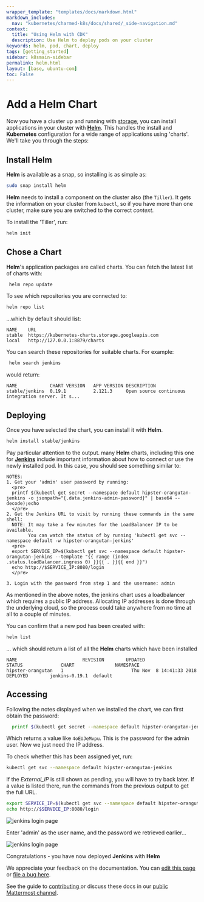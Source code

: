 ```yaml
---
wrapper_template: "templates/docs/markdown.html"
markdown_includes:
  nav: "kubernetes/charmed-k8s/docs/shared/_side-navigation.md"
context:
  title: "Using Helm with CDK"
  description: Use Helm to deploy pods on your cluster
keywords: helm, pod, chart, deploy
tags: [getting_started]
sidebar: k8smain-sidebar
permalink: helm.html
layout: [base, ubuntu-com]
toc: False
---
```


# Add a Helm Chart

Now you have a cluster up and running with [storage][storage], you can install
applications in your cluster with [**Helm**][helm-home]. This handles the install
and **Kubernetes** configuration for a wide range of applications using
'charts'.  We'll take you through the steps:

## Install Helm

**Helm** is available as a snap, so installing is as simple as:

```bash
sudo snap install helm
```

**Helm** needs to install a component on the cluster also (the `Tiller`). It
gets the information on your cluster from `kubectl`, so if you have more than
one cluster, make sure you are switched to the correct _context_.

To install the 'Tiller', run:

```bash
helm init
```

## Chose a Chart

**Helm**'s application packages are called charts. You can fetch the latest
list of charts with:

```bash
 helm repo update
 ```

To see which repositories you are connected to:

```bash
helm repo list
```
...which by default should list:

```
NAME  	URL
stable	https://kubernetes-charts.storage.googleapis.com
local 	http://127.0.0.1:8879/charts
```

You can search these repositories for suitable charts. For example:

```bash
 helm search jenkins
```

would return:

```no-highlight
NAME          	CHART VERSION	APP VERSION	DESCRIPTION
stable/jenkins	0.19.1       	2.121.3    	Open source continuous integration server. It s...
```

## Deploying

Once you have selected the chart, you can install it with **Helm**.

```bash
helm install stable/jenkins
```

Pay particular attention to the output. many **Helm** charts, including this one for
[**Jenkins**][jenkins] include important information about how to connect or use the
newly installed pod.  In this case, you should see something similar to:

```no-highlight
NOTES:
1. Get your 'admin' user password by running:
  <pre>
  printf $(kubectl get secret --namespace default hipster-orangutan-jenkins -o jsonpath="{.data.jenkins-admin-password}" | base64 --decode);echo
  </pre>
2. Get the Jenkins URL to visit by running these commands in the same shell:
  NOTE: It may take a few minutes for the LoadBalancer IP to be available.
        You can watch the status of by running 'kubectl get svc --namespace default -w hipster-orangutan-jenkins'
  <pre>
  export SERVICE_IP=$(kubectl get svc --namespace default hipster-orangutan-jenkins --template "{{ range (index .status.loadBalancer.ingress 0) }}{{ . }}{{ end }}")
  echo http://$SERVICE_IP:8080/login
  </pre>

3. Login with the password from step 1 and the username: admin
```

As mentioned in the above notes, the jenkins chart uses a loadbalancer which requires a
public IP address. Allocating IP addresses is done through the underlying cloud, so the
process could take anywhere from no time at all to a couple of minutes.

You can confirm that a new pod has been created with:

```bash
helm list
```

... which should return a list of all the **Helm** charts which have been installed

```no-highlight
NAME                        REVISION     	UPDATED                                  	STATUS  	        CHART               NAMESPACE
hipster-orangutan	1       	              Thu Nov  8 14:41:33 2018   	DEPLOYED    	jenkins-0.19.1	default
```

## Accessing

Following the notes displayed when we installed the chart, we can first obtain the
password:

```bash
  printf $(kubectl get secret --namespace default hipster-orangutan-jenkins -o jsonpath="{.data.jenkins-admin-password}" | base64 --decode);echo
  ```

Which returns a value like `4oEUJeMvpu`. This is the password for the admin user. Now
we just need the IP address.

To check whether this has been assigned yet, run:

```bash
kubectl get svc --namespace default hipster-orangutan-jenkins
```

If the _External_IP_ is still shown as pending, you will have to try back later. If a value is
listed there, run the commands from the previous output to get the full URL.

```bash
export SERVICE_IP=$(kubectl get svc --namespace default hipster-orangutan-jenkins --template "{{ range (index .status.loadBalancer.ingress 0) }}{{ . }}{{ end }}")
echo http://$SERVICE_IP:8080/login
```


![jenkins login page][img-jenkins]

Enter 'admin' as the user name, and the password we retrieved earlier...

![jenkins login page][img-jenkins2]

Congratulations - you have now deployed **Jenkins** with **Helm**


<!-- IMAGES -->
[img-jenkins]: https://assets.ubuntu.com/v1/80a62903-aws-002.png
[img-jenkins2]: https://assets.ubuntu.com/v1/fb6a502d-aws-003.png

<!-- LINKS -->

[storage]: /kubernetes/charmed-k8s/docs/storage
[helm-home]: https://helm.sh/
[jenkins]: https://jenkins.io/

<!-- FEEDBACK -->
<div class="p-notification--information">
  <div class="p-notification__content">
    <p class="p-notification__message">We appreciate your feedback on the documentation. You can
    <a href="https://github.com/charmed-kubernetes/kubernetes-docs/edit/main/pages/k8s/helm.md" >edit this page</a>
    or
    <a href="https://github.com/charmed-kubernetes/kubernetes-docs/issues/new">file a bug here</a>.</p>
    <p>See the guide to <a href="/kubernetes/charmed-k8s/docs/how-to-contribute"> contributing </a> or discuss these docs in our <a href="https://chat.charmhub.io/charmhub/channels/kubernetes"> public Mattermost channel</a>.</p>
  </div>
</div>
